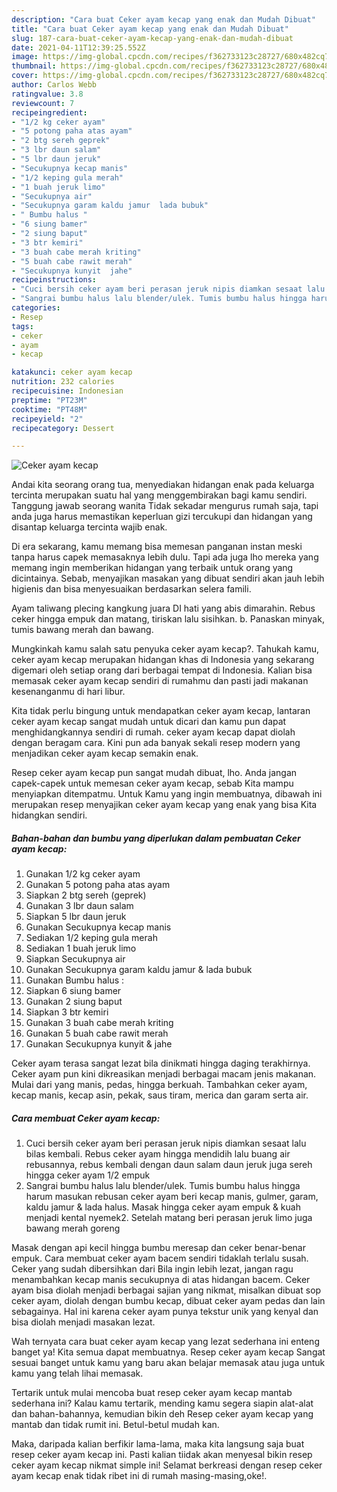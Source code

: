 ```yaml
---
description: "Cara buat Ceker ayam kecap yang enak dan Mudah Dibuat"
title: "Cara buat Ceker ayam kecap yang enak dan Mudah Dibuat"
slug: 187-cara-buat-ceker-ayam-kecap-yang-enak-dan-mudah-dibuat
date: 2021-04-11T12:39:25.552Z
image: https://img-global.cpcdn.com/recipes/f362733123c28727/680x482cq70/ceker-ayam-kecap-foto-resep-utama.jpg
thumbnail: https://img-global.cpcdn.com/recipes/f362733123c28727/680x482cq70/ceker-ayam-kecap-foto-resep-utama.jpg
cover: https://img-global.cpcdn.com/recipes/f362733123c28727/680x482cq70/ceker-ayam-kecap-foto-resep-utama.jpg
author: Carlos Webb
ratingvalue: 3.8
reviewcount: 7
recipeingredient:
- "1/2 kg ceker ayam"
- "5 potong paha atas ayam"
- "2 btg sereh geprek"
- "3 lbr daun salam"
- "5 lbr daun jeruk"
- "Secukupnya kecap manis"
- "1/2 keping gula merah"
- "1 buah jeruk limo"
- "Secukupnya air"
- "Secukupnya garam kaldu jamur  lada bubuk"
- " Bumbu halus "
- "6 siung bamer"
- "2 siung baput"
- "3 btr kemiri"
- "3 buah cabe merah kriting"
- "5 buah cabe rawit merah"
- "Secukupnya kunyit  jahe"
recipeinstructions:
- "Cuci bersih ceker ayam beri perasan jeruk nipis diamkan sesaat lalu bilas kembali. Rebus ceker ayam hingga mendidih lalu buang air rebusannya, rebus kembali dengan daun salam daun jeruk juga sereh hingga ceker ayam 1/2 empuk"
- "Sangrai bumbu halus lalu blender/ulek. Tumis bumbu halus hingga harum masukan rebusan ceker ayam beri kecap manis, gulmer, garam, kaldu jamur &amp; lada halus. Masak hingga ceker ayam empuk &amp; kuah menjadi kental nyemek2. Setelah matang beri perasan jeruk limo juga bawang merah goreng"
categories:
- Resep
tags:
- ceker
- ayam
- kecap

katakunci: ceker ayam kecap 
nutrition: 232 calories
recipecuisine: Indonesian
preptime: "PT23M"
cooktime: "PT48M"
recipeyield: "2"
recipecategory: Dessert

---
```



![Ceker ayam kecap](https://img-global.cpcdn.com/recipes/f362733123c28727/680x482cq70/ceker-ayam-kecap-foto-resep-utama.jpg)

Andai kita seorang orang tua, menyediakan hidangan enak pada keluarga tercinta merupakan suatu hal yang menggembirakan bagi kamu sendiri. Tanggung jawab seorang  wanita Tidak sekadar mengurus rumah saja, tapi anda juga harus memastikan keperluan gizi tercukupi dan hidangan yang disantap keluarga tercinta wajib enak.

Di era  sekarang, kamu memang bisa memesan panganan instan meski tanpa harus capek memasaknya lebih dulu. Tapi ada juga lho mereka yang memang ingin memberikan hidangan yang terbaik untuk orang yang dicintainya. Sebab, menyajikan masakan yang dibuat sendiri akan jauh lebih higienis dan bisa menyesuaikan berdasarkan selera famili. 

Ayam taliwang plecing kangkung juara DI hati yang abis dimarahin. Rebus ceker hingga empuk dan matang, tiriskan lalu sisihkan. b. Panaskan minyak, tumis bawang merah dan bawang.

Mungkinkah kamu salah satu penyuka ceker ayam kecap?. Tahukah kamu, ceker ayam kecap merupakan hidangan khas di Indonesia yang sekarang digemari oleh setiap orang dari berbagai tempat di Indonesia. Kalian bisa memasak ceker ayam kecap sendiri di rumahmu dan pasti jadi makanan kesenanganmu di hari libur.

Kita tidak perlu bingung untuk mendapatkan ceker ayam kecap, lantaran ceker ayam kecap sangat mudah untuk dicari dan kamu pun dapat menghidangkannya sendiri di rumah. ceker ayam kecap dapat diolah dengan beragam cara. Kini pun ada banyak sekali resep modern yang menjadikan ceker ayam kecap semakin enak.

Resep ceker ayam kecap pun sangat mudah dibuat, lho. Anda jangan capek-capek untuk memesan ceker ayam kecap, sebab Kita mampu menyiapkan ditempatmu. Untuk Kamu yang ingin membuatnya, dibawah ini merupakan resep menyajikan ceker ayam kecap yang enak yang bisa Kita hidangkan sendiri.

<!--inarticleads1-->

##### Bahan-bahan dan bumbu yang diperlukan dalam pembuatan Ceker ayam kecap:

1. Gunakan 1/2 kg ceker ayam
1. Gunakan 5 potong paha atas ayam
1. Siapkan 2 btg sereh (geprek)
1. Gunakan 3 lbr daun salam
1. Siapkan 5 lbr daun jeruk
1. Gunakan Secukupnya kecap manis
1. Sediakan 1/2 keping gula merah
1. Sediakan 1 buah jeruk limo
1. Siapkan Secukupnya air
1. Gunakan Secukupnya garam kaldu jamur &amp; lada bubuk
1. Gunakan  Bumbu halus :
1. Siapkan 6 siung bamer
1. Gunakan 2 siung baput
1. Siapkan 3 btr kemiri
1. Gunakan 3 buah cabe merah kriting
1. Gunakan 5 buah cabe rawit merah
1. Gunakan Secukupnya kunyit &amp; jahe


Ceker ayam terasa sangat lezat bila dinikmati hingga daging terakhirnya. Ceker ayam pun kini dikreasikan menjadi berbagai macam jenis makanan. Mulai dari yang manis, pedas, hingga berkuah. Tambahkan ceker ayam, kecap manis, kecap asin, pekak, saus tiram, merica dan garam serta air. 

<!--inarticleads2-->

##### Cara membuat Ceker ayam kecap:

1. Cuci bersih ceker ayam beri perasan jeruk nipis diamkan sesaat lalu bilas kembali. Rebus ceker ayam hingga mendidih lalu buang air rebusannya, rebus kembali dengan daun salam daun jeruk juga sereh hingga ceker ayam 1/2 empuk
1. Sangrai bumbu halus lalu blender/ulek. Tumis bumbu halus hingga harum masukan rebusan ceker ayam beri kecap manis, gulmer, garam, kaldu jamur &amp; lada halus. Masak hingga ceker ayam empuk &amp; kuah menjadi kental nyemek2. Setelah matang beri perasan jeruk limo juga bawang merah goreng


Masak dengan api kecil hingga bumbu meresap dan ceker benar-benar empuk. Cara membuat ceker ayam bacem sendiri tidaklah terlalu susah. Ceker yang sudah dibersihkan dari Bila ingin lebih lezat, jangan ragu menambahkan kecap manis secukupnya di atas hidangan bacem. Ceker ayam bisa diolah menjadi berbagai sajian yang nikmat, misalkan dibuat sop ceker ayam, diolah dengan bumbu kecap, dibuat ceker ayam pedas dan lain sebagainya. Hal ini karena ceker ayam punya tekstur unik yang kenyal dan bisa diolah menjadi masakan lezat. 

Wah ternyata cara buat ceker ayam kecap yang lezat sederhana ini enteng banget ya! Kita semua dapat membuatnya. Resep ceker ayam kecap Sangat sesuai banget untuk kamu yang baru akan belajar memasak atau juga untuk kamu yang telah lihai memasak.

Tertarik untuk mulai mencoba buat resep ceker ayam kecap mantab sederhana ini? Kalau kamu tertarik, mending kamu segera siapin alat-alat dan bahan-bahannya, kemudian bikin deh Resep ceker ayam kecap yang mantab dan tidak rumit ini. Betul-betul mudah kan. 

Maka, daripada kalian berfikir lama-lama, maka kita langsung saja buat resep ceker ayam kecap ini. Pasti kalian tiidak akan menyesal bikin resep ceker ayam kecap nikmat simple ini! Selamat berkreasi dengan resep ceker ayam kecap enak tidak ribet ini di rumah masing-masing,oke!.

